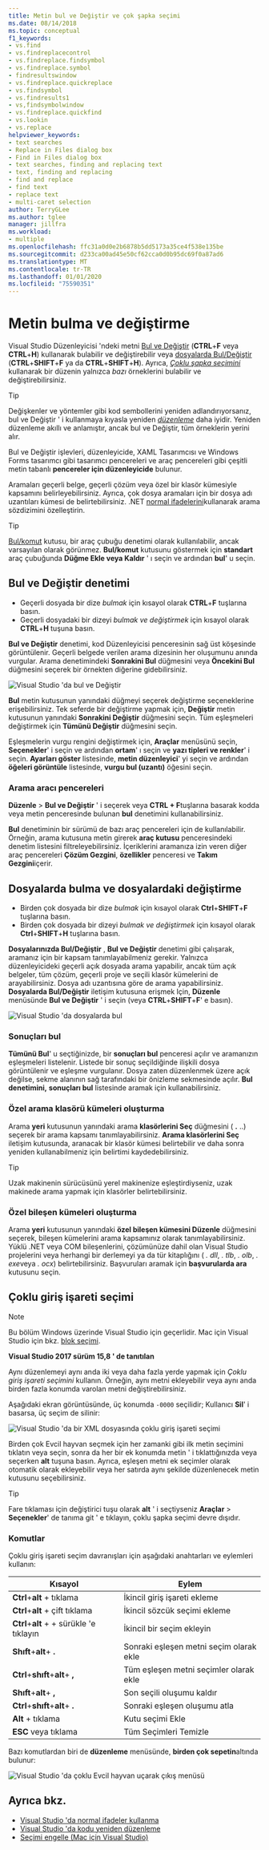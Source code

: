 ```yaml
---
title: Metin bul ve Değiştir ve çok şapka seçimi
ms.date: 08/14/2018
ms.topic: conceptual
f1_keywords:
- vs.find
- vs.findreplacecontrol
- vs.findreplace.findsymbol
- vs.findreplace.symbol
- findresultswindow
- vs.findreplace.quickreplace
- vs.findsymbol
- vs.findresults1
- vs,findsymbolwindow
- vs.findreplace.quickfind
- vs.lookin
- vs.replace
helpviewer_keywords:
- text searches
- Replace in Files dialog box
- Find in Files dialog box
- text searches, finding and replacing text
- text, finding and replacing
- find and replace
- find text
- replace text
- multi-caret selection
author: TerryGLee
ms.author: tglee
manager: jillfra
ms.workload:
- multiple
ms.openlocfilehash: ffc31a0d0e2b6878b5dd5173a35ce4f538e135be
ms.sourcegitcommit: d233ca00ad45e50cf62cca0d0b95dc69f0a87ad6
ms.translationtype: MT
ms.contentlocale: tr-TR
ms.lasthandoff: 01/01/2020
ms.locfileid: "75590351"
---
```

# <a name="find-and-replace-text"></a>Metin bulma ve değiştirme

Visual Studio Düzenleyicisi 'ndeki metni [Bul ve Değiştir](#find-and-replace-control) (**CTRL**+**F** veya **CTRL**+**H**) kullanarak bulabilir ve değiştirebilir veya [dosyalarda Bul/Değiştir](#find-in-files-and-replace-in-files) (**CTRL**+**SHIFT**+**F** ya da **CTRL**+**SHIFT**+**H**). Ayrıca, *[Çoklu şapka seçimini](#multi-caret-selection)* kullanarak bir düzenin yalnızca *bazı* örneklerini bulabilir ve değiştirebilirsiniz.

> [!TIP]
> Değişkenler ve yöntemler gibi kod sembollerini yeniden adlandırıyorsanız, bul ve Değiştir ' i kullanmaya kıyasla yeniden *[düzenleme](../ide/reference/rename.md)* daha iyidir. Yeniden düzenleme akıllı ve anlamıştır, ancak bul ve Değiştir, tüm örneklerin yerini alır.

Bul ve Değiştir işlevleri, düzenleyicide, XAML Tasarımcısı ve Windows Forms tasarımcı gibi tasarımcı pencereleri ve araç pencereleri gibi çeşitli metin tabanlı **pencereler için düzenleyicide** bulunur.

Aramaları geçerli belge, geçerli çözüm veya özel bir klasör kümesiyle kapsamını belirleyebilirsiniz. Ayrıca, çok dosya aramaları için bir dosya adı uzantıları kümesi de belirtebilirsiniz. .NET [normal ifadelerini](../ide/using-regular-expressions-in-visual-studio.md)kullanarak arama sözdizimini özelleştirin.

> [!TIP]
> [Bul/komut](../ide/find-command-box.md) kutusu, bir araç çubuğu denetimi olarak kullanılabilir, ancak varsayılan olarak görünmez. **Bul/komut** kutusunu göstermek için **standart** araç çubuğunda **Düğme Ekle veya Kaldır** ' ı seçin ve ardından **bul**' u seçin.

## <a name="find-and-replace-control"></a>Bul ve Değiştir denetimi

- Geçerli dosyada bir dize *bulmak* için kısayol olarak **CTRL**+**F** tuşlarına basın.
- Geçerli dosyadaki bir dizeyi *bulmak ve değiştirmek* için kısayol olarak **CTRL**+**H** tuşuna basın.

**Bul ve Değiştir** denetimi, kod Düzenleyicisi penceresinin sağ üst köşesinde görüntülenir. Geçerli belgede verilen arama dizesinin her oluşumunu anında vurgular. Arama denetimindeki **Sonrakini Bul** düğmesini veya **Öncekini Bul** düğmesini seçerek bir örnekten diğerine gidebilirsiniz.

![Visual Studio 'da bul ve Değiştir](media/find-and-replace-box.png)

**Bul** metin kutusunun yanındaki düğmeyi seçerek değiştirme seçeneklerine erişebilirsiniz. Tek seferde bir değiştirme yapmak için, **Değiştir** metin kutusunun yanındaki **Sonrakini Değiştir** düğmesini seçin. Tüm eşleşmeleri değiştirmek için **Tümünü Değiştir** düğmesini seçin.

Eşleşmelerin vurgu rengini değiştirmek için, **Araçlar** menüsünü seçin, **Seçenekler**' i seçin ve ardından **ortam**' ı seçin ve **yazı tipleri ve renkler**' i seçin. **Ayarları göster** listesinde, **metin düzenleyici**' yi seçin ve ardından **öğeleri görüntüle** listesinde, **vurgu bul (uzantı)** öğesini seçin.

### <a name="search-tool-windows"></a>Arama aracı pencereleri

**Düzenle** > **Bul ve Değiştir** ' i seçerek veya **CTRL + F**tuşlarına basarak kodda veya metin penceresinde bulunan **bul** denetimini kullanabilirsiniz.

**Bul** denetiminin bir sürümü de bazı araç pencereleri için de kullanılabilir. Örneğin, arama kutusuna metin girerek **araç kutusu** penceresindeki denetim listesini filtreleyebilirsiniz. İçeriklerini aramanıza izin veren diğer araç pencereleri **Çözüm Gezgini**, **özellikler** penceresi ve **Takım Gezgini**içerir.

## <a name="find-in-files-and-replace-in-files"></a>Dosyalarda bulma ve dosyalardaki değiştirme

- Birden çok dosyada bir dize *bulmak* için kısayol olarak **Ctrl**+**SHIFT**+**F** tuşlarına basın.
- Birden çok dosyada bir dizeyi *bulmak ve değiştirmek* için kısayol olarak **Ctrl**+**SHIFT**+**H** tuşlarına basın.

**Dosyalarınızda Bul/Değiştir** , **Bul ve Değiştir** denetimi gibi çalışarak, aramanız için bir kapsam tanımlayabilmeniz gerekir. Yalnızca düzenleyicideki geçerli açık dosyada arama yapabilir, ancak tüm açık belgeler, tüm çözüm, geçerli proje ve seçili klasör kümelerini de arayabilirsiniz. Dosya adı uzantısına göre de arama yapabilirsiniz. **Dosyalarda Bul/Değiştir** iletişim kutusuna erişmek Için, **Düzenle** menüsünde **Bul ve Değiştir** ' i seçin (veya **CTRL**+**SHIFT**+**F**' e basın).

![Visual Studio 'da dosyalarda bul](media/find-in-files-box.png)

### <a name="find-results"></a>Sonuçları bul

**Tümünü Bul**' u seçtiğinizde, bir **sonuçları bul** penceresi açılır ve aramanızın eşleşmeleri listelenir. Listede bir sonuç seçildiğinde ilişkili dosya görüntülenir ve eşleşme vurgulanır. Dosya zaten düzenlenmek üzere açık değilse, sekme alanının sağ tarafındaki bir önizleme sekmesinde açılır. **Bul denetimini,** **sonuçları bul** listesinde aramak için kullanabilirsiniz.

### <a name="create-custom-search-folder-sets"></a>Özel arama klasörü kümeleri oluşturma

Arama **yeri** kutusunun yanındaki arama **klasörlerini Seç** düğmesini ( **.** ..) seçerek bir arama kapsamı tanımlayabilirsiniz. **Arama klasörlerini Seç** iletişim kutusunda, aranacak bir klasör kümesi belirtebilir ve daha sonra yeniden kullanabilmeniz için belirtimi kaydedebilirsiniz.

> [!TIP]
> Uzak makinenin sürücüsünü yerel makinenize eşleştirdiyseniz, uzak makinede arama yapmak için klasörler belirtebilirsiniz.

### <a name="create-custom-component-sets"></a>Özel bileşen kümeleri oluşturma

Arama **yeri** kutusunun yanındaki **özel bileşen kümesini Düzenle** düğmesini seçerek, bileşen kümelerini arama kapsamınız olarak tanımlayabilirsiniz. Yüklü .NET veya COM bileşenlerini, çözümünüze dahil olan Visual Studio projelerini veya herhangi bir derlemeyi ya da tür kitaplığını ( *. dll*, *. tlb*, *. olb*, *. exe*veya *. ocx*) belirtebilirsiniz. Başvuruları aramak için **başvurularda ara** kutusunu seçin.

## <a name="multi-caret-selection"></a>Çoklu giriş işareti seçimi

> [!NOTE]
> Bu bölüm Windows üzerinde Visual Studio için geçerlidir. Mac için Visual Studio için bkz. [blok seçimi](/visualstudio/mac/block-selection).

**Visual Studio 2017 sürüm 15,8 ' de tanıtılan**

Aynı düzenlemeyi aynı anda iki veya daha fazla yerde yapmak için *Çoklu giriş işareti seçimini* kullanın. Örneğin, aynı metni ekleyebilir veya aynı anda birden fazla konumda varolan metni değiştirebilirsiniz.

Aşağıdaki ekran görüntüsünde, üç konumda `-0000` seçilidir; Kullanıcı **Sil**' i basarsa, üç seçim de silinir:

![Visual Studio 'da bir XML dosyasında çoklu giriş işareti seçimi](media/multi-caret-selection.png)

Birden çok Evcil hayvan seçmek için her zamanki gibi ilk metin seçimini tıklatın veya seçin, sonra da her bir ek konumda metin ' i tıklattığınızda veya seçerken **alt** tuşuna basın. Ayrıca, eşleşen metni ek seçimler olarak otomatik olarak ekleyebilir veya her satırda aynı şekilde düzenlenecek metin kutusunu seçebilirsiniz.

> [!TIP]
> Fare tıklaması için değiştirici tuşu olarak **alt** ' i seçtiyseniz **Araçlar** > **Seçenekler**' de tanıma git ' e tıklayın, çoklu şapka seçimi devre dışıdır.

### <a name="commands"></a>Komutlar

Çoklu giriş işareti seçim davranışları için aşağıdaki anahtarları ve eylemleri kullanın:

|Kısayol|Eylem|
|-|-|
|**Ctrl**+**alt** + tıklama|İkincil giriş işareti ekleme|
|**Ctrl**+**alt** + çift tıklama|İkincil sözcük seçimi ekleme|
|**Ctrl**+**alt** + + sürükle 'e tıklayın|İkincil bir seçim ekleyin|
|**Shıft**+**alt**+ **.**|Sonraki eşleşen metni seçim olarak ekle|
|**Ctrl**+**shıft**+**alt**+ **,**|Tüm eşleşen metni seçimler olarak ekle|
|**Shıft**+**alt**+ **,**|Son seçili oluşumu kaldır|
|**Ctrl**+**shıft**+**alt**+ **.**|Sonraki eşleşen oluşumu atla|
|**Alt** + tıklama|Kutu seçimi Ekle|
|**ESC** veya tıklama|Tüm Seçimleri Temizle|

Bazı komutlardan biri de **düzenleme** menüsünde, **birden çok sepetin**altında bulunur:

![Visual Studio 'da çoklu Evcil hayvan uçarak çıkış menüsü](media/edit-menu-multiple-carets.png)

## <a name="see-also"></a>Ayrıca bkz.

- [Visual Studio 'da normal ifadeler kullanma](../ide/using-regular-expressions-in-visual-studio.md)
- [Visual Studio 'da kodu yeniden düzenleme](../ide/refactoring-in-visual-studio.md)
- [Seçimi engelle (Mac için Visual Studio)](/visualstudio/mac/block-selection)
